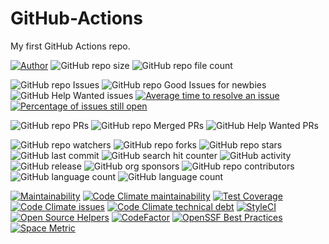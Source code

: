 # GitHub-Actions
My first GitHub Actions repo.

[![Author](https://img.shields.io/badge/author-MichaelHinrichs-blue.svg?style=flat&logo=github&logoColor=whitesmoke&label=Author)](https://github.com/MichaelHinrichs)
![GitHub repo size](https://img.shields.io/github/repo-size/MichaelHinrichs/GitHub-Actions?style=flat&logo=github&logoColor=whitesmoke&label=Repo%20Size)
![GitHub repo file count](https://img.shields.io/github/directory-file-count/MichaelHinrichs/GitHub-Actions)

![GitHub repo Issues](https://img.shields.io/github/issues/MichaelHinrichs/GitHub-Actions?style=flat&logo=github&logoColor=whitesmoke&label=Issues)
![GitHub repo Good Issues for newbies](https://img.shields.io/github/issues/MichaelHinrichs/GitHub-Actions/good%20first%20issue?style=flat&logo=github&logoColor=whitesmoke&label=Good%20First%20issues)
![GitHub Help Wanted issues](https://img.shields.io/github/issues/MichaelHinrichs/GitHub-Actions/help%20wanted?style=flat&logo=github&logoColor=whitesmoke&label=%22Help%20Wanted%22%20issues)
[![Average time to resolve an issue](http://isitmaintained.com/badge/resolution/MichaelHinrichs/GitHub-Actions.svg)](https://isitmaintained.com/project/MichaelHinrichs/GitHub-Actions)
[![Percentage of issues still open](http://isitmaintained.com/badge/open/MichaelHinrichs/GitHub-Actions.svg)](https://isitmaintained.com/project/MichaelHinrichs/GitHub-Actions)

![GitHub repo PRs](https://img.shields.io/github/issues-pr/MichaelHinrichs/GitHub-Actions?style=flat&logo=github&logoColor=whitesmoke&label=PRs)
![GitHub repo Merged PRs](https://img.shields.io/github/issues-search/MichaelHinrichs/GitHub-Actions?style=flat&logo=github&logoColor=whitesmoke&label=Merged%20PRs&query=is%3Amerged)
![GitHub Help Wanted PRs](https://img.shields.io/github/issues-pr/MichaelHinrichs/GitHub-Actions/help%20wanted?style=flat&logo=github&logoColor=whitesmoke&label=%22Help%20Wanted%22%20PRs)

![GitHub repo watchers](https://img.shields.io/github/watchers/MichaelHinrichs/GitHub-Actions?style=flat&logo=github&logoColor=whitesmoke&label=Watchers)
![GitHub repo forks](https://img.shields.io/github/forks/MichaelHinrichs/GitHub-Actions?logo=github&logoColor=whitesmoke&label=Forks)
![GitHub repo stars](https://img.shields.io/github/stars/MichaelHinrichs/GitHub-Actions?style=flat&logo=github&logoColor=whitesmoke&label=Stars)
![GitHub last commit](https://img.shields.io/github/last-commit/MichaelHinrichs/GitHub-Actions)
![GitHub search hit counter](https://img.shields.io/github/search/MichaelHinrichs/GitHub-Actions/GitHub%20Actions)
![GitHub activity](https://img.shields.io/github/commit-activity/m/MichaelHinrichs/GitHub-Actions)
![GitHub release](https://img.shields.io/github/v/release/MichaelHinrichs/GitHub-Actions)
![GitHub org sponsors](https://img.shields.io/github/sponsors/MichaelHinrichs?style=flat&logo=github&logoColor=whitesmoke&label=Sponsors&color=bf3989)
![GitHub repo contributors](https://img.shields.io/github/contributors-anon/MichaelHinrichs/GitHub-Actions?style=flat&logo=github&logoColor=whitesmoke&label=Contributors)
![GitHub language count](https://img.shields.io/github/languages/count/MichaelHinrichs/GitHub-Actions)
![GitHub language count](https://img.shields.io/github/languages/top/MichaelHinrichs/GitHub-Actions)

[![Maintainability](https://api.codeclimate.com/v1/badges/f5a7e0d2c780c9985ada/maintainability)](https://codeclimate.com/github/MichaelHinrichs/GitHub-Actions/maintainability)
[![Code Climate maintainability](https://img.shields.io/codeclimate/maintainability-percentage/MichaelHinrichs/GitHub-Actions?logo=codeClimate&label=maintainability%20percentage)](https://codeclimate.com/github/MichaelHinrichs/GitHub-Actions/maintainability)
[![Test Coverage](https://api.codeclimate.com/v1/badges/f5a7e0d2c780c9985ada/test_coverage)](https://codeclimate.com/github/MichaelHinrichs/GitHub-Actions/test_coverage)
[![Code Climate issues](https://img.shields.io/codeclimate/issues/MichaelHinrichs/GitHub-Actions?logo=codeClimate&label=issues)](https://codeclimate.com/github/MichaelHinrichs/GitHub-Actions/issues?status%5B%5D=)
[![Code Climate technical debt](https://img.shields.io/codeclimate/tech-debt/MichaelHinrichs/GitHub-Actions?logo=codeClimate&label=technical%20debt)](https://codeclimate.com/github/MichaelHinrichs/GitHub-Actions)
[![StyleCI](https://github.styleci.io/repos/711001396/shield?style=flat)](https://github.styleci.io/repos/711001396?branch=main)
[![Open Source Helpers](https://www.codetriage.com/michaelhinrichs/github-actions/badges/users.svg)](https://www.codetriage.com/michaelhinrichs/github-actions)
[![CodeFactor](https://www.codefactor.io/repository/github/michaelhinrichs/github-actions/badge)](https://www.codefactor.io/repository/github/michaelhinrichs/github-actions)
[![OpenSSF Best Practices](https://www.bestpractices.dev/projects/8090/badge)](https://www.bestpractices.dev/projects/8090)
[![Space Metric](https://michaelhinrichs.testspace.com/spaces/249200/badge?token=5cd031e1e3a7bde29ec2ed5e97d03fa0211af6dd)](https://michaelhinrichs.testspace.com/spaces/249200?utm_campaign=metric&utm_medium=referral&utm_source=badge "Test Cases")
